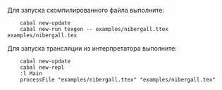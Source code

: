 Для запуска скомпилированного файла выполните:
```
    cabal new-update
    cabal new-run texgen -- examples/nibergall.ttex examples/nibergall.tex
```

Для запуска трансляции из интерпретатора выполните:
```
    cabal new-update
    cabal new-repl
    :l Main
    processFile "examples/nibergall.ttex" "examples/nibergall.tex"
```
